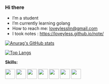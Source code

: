 ### Hi there


- I’m a student
- I’m currently learning golang
- How to reach me: [loveylesslin@gmail.com](mailto:loveylesslin@gmail.com)
- I took notes : https://loveyless.github.io/note/

[![Anurag's GitHub stats](https://github-readme-stats.vercel.app/api?username=Loveyless&count_private=true&show_icons=true)](https://github.com/anuraghazra/github-readme-stats)

<span></span>

[![Top Langs](https://github-readme-stats.vercel.app/api/top-langs/?username=Loveyless&layout=compact)](https://github.com/anuraghazra/github-readme-stats)

<span></span>

**Skills:**

<code><img height="32" src="https://cdn.jsdelivr.net/npm/simple-icons@v7/icons/javascript.svg"></code>
<code><img height="32" src="https://cdn.jsdelivr.net/npm/simple-icons@v7/icons/typescript.svg"></code>
<code><img height="32" src="https://cdn.jsdelivr.net/npm/simple-icons@v7/icons/vuedotjs.svg"></code>
<code><img height="32" src="https://cdn.jsdelivr.net/npm/simple-icons@v7/icons/nodedotjs.svg"></code>
<code><img height="32" src="https://cdn.jsdelivr.net/npm/simple-icons@v7/icons/go.svg"></code>
<code><img height="32" src="https://cdn.jsdelivr.net/npm/simple-icons@v7/icons/mysql.svg"></code>
<code><img height="32" src="https://cdn.jsdelivr.net/npm/simple-icons@v7/icons/redis.svg"></code>
